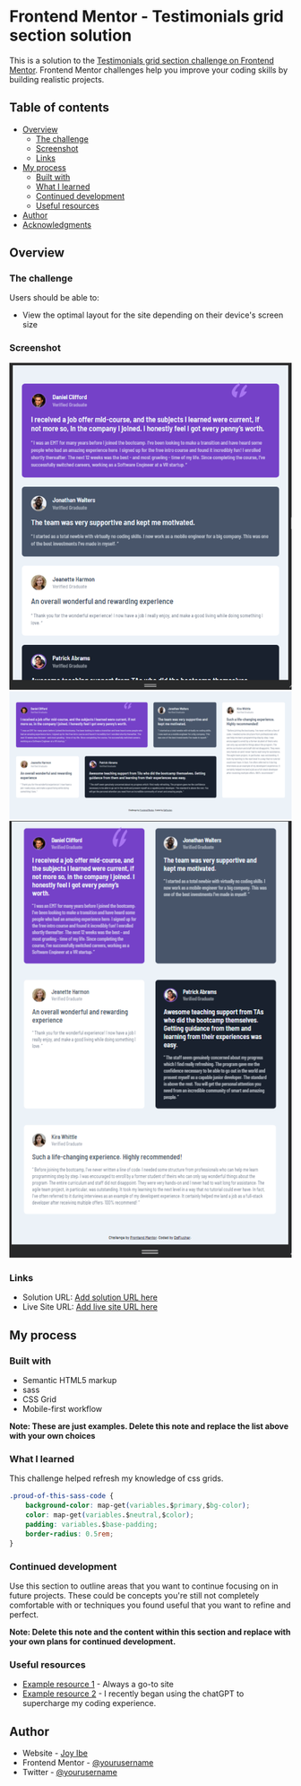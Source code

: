 # Frontend Mentor - Testimonials grid section solution

This is a solution to the [Testimonials grid section challenge on Frontend Mentor](https://www.frontendmentor.io/challenges/testimonials-grid-section-Nnw6J7Un7). Frontend Mentor challenges help you improve your coding skills by building realistic projects. 

## Table of contents

- [Overview](#overview)
  - [The challenge](#the-challenge)
  - [Screenshot](#screenshot)
  - [Links](#links)
- [My process](#my-process)
  - [Built with](#built-with)
  - [What I learned](#what-i-learned)
  - [Continued development](#continued-development)
  - [Useful resources](#useful-resources)
- [Author](#author)
- [Acknowledgments](#acknowledgments)

## Overview

### The challenge

Users should be able to:

- View the optimal layout for the site depending on their device's screen size

### Screenshot

![](./screenshots/Testimonials-mobile.png)
![](./screenshots/Testimonials-web.png)
![](./screenshots/Testimonials-tablet.png)


### Links

- Solution URL: [Add solution URL here](https://github.com/DaFlusher/FEM-testimonials-grid-section-main)
- Live Site URL: [Add live site URL here](https://daflusher.github.io/FEM-testimonials-grid-section-main/)

## My process

### Built with

- Semantic HTML5 markup
- sass
- CSS Grid
- Mobile-first workflow


**Note: These are just examples. Delete this note and replace the list above with your own choices**

### What I learned

This challenge helped refresh my knowledge of css grids.

```css
.proud-of-this-sass-code {
    background-color: map-get(variables.$primary,$bg-color);
    color: map-get(variables.$neutral,$color);
    padding: variables.$base-padding;
    border-radius: 0.5rem;
}

```


### Continued development

Use this section to outline areas that you want to continue focusing on in future projects. These could be concepts you're still not completely comfortable with or techniques you found useful that you want to refine and perfect.

**Note: Delete this note and the content within this section and replace with your own plans for continued development.**

### Useful resources

- [Example resource 1](https://www.w3schools.com) - Always a go-to site
- [Example resource 2](https://www.chat.openai.com) - I recently began using the chatGPT to supercharge my coding experience.

## Author

- Website - [Joy Ibe](https://www.your-site.com)
- Frontend Mentor - [@yourusername](https://www.frontendmentor.io/profile/DaFlusher)
- Twitter - [@yourusername](https://www.twitter.com/@Joyibe17)

